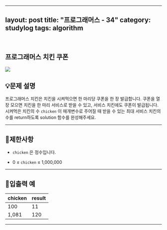 ﻿
---
layout: post
title: "프로그래머스 - 34"
category: studylog
tags: algorithm
---

<br>

## 프로그래머스 치킨 쿠폰


![](https://velog.velcdn.com/images/dlsdud9098/post/e1464da6-734f-4172-a5d3-8df73b71a328/image.png)
## 💡문제 설명
프로그래머스 치킨은 치킨을 시켜먹으면 한 마리당 쿠폰을 한 장 발급합니다. 쿠폰을 열 장 모으면 치킨을 한 마리 서비스로 받을 수 있고, 서비스 치킨에도 쿠폰이 발급됩니다. 시켜먹은 치킨의 수 ```chicken```
이 매개변수로 주어질 때 받을 수 있는 최대 서비스 치킨의 수를 return하도록 solution 함수를 완성해주세요.


---




## 🚫제한사항


* ```chicken```
은 정수입니다.




* 0 ≤ ```chicken```
 ≤ 1,000,000




---




## 🔢입출력 예




<table><thead><tr><th>chicken</th><th>result</th></tr></thead><tbody><tr><td>100</td><td>11</td></tr><tr><td>1,081</td><td>120</td></tr></tbody>
</table>


---




